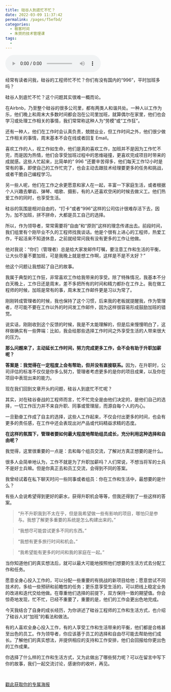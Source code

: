 ```yaml
---
title: 硅谷人到底忙不忙？
date: 2022-03-09 11:37:42
permalink: /pages/f5efbd/
categories:
  - 极客时间
  - 朱赟的技术管理课
tags:
  - 
---
```

<audio title="14.硅谷人到底忙不忙？" src="https://static001.geekbang.org/resource/audio/8d/dc/8d76e8ae76164539e93ce510e12c19dc.mp3" controls="controls"></audio> 
<p>经常有读者问我，硅谷的工程师忙不忙？你们有没有国内的“996”，平时加班多吗？</p>
<p>硅谷人到底忙不忙？这个问题其实很难一概而论。</p>
<p>在Airbnb，乃至整个硅谷的很多公司里，都有两类人和谐共处。一种人以工作为乐，他们晚上和周末大多数时间都会泡在公司里加班，就算偶尔在家里，他们也会学习或处理工作相关的事情，我们常常称这种人为“劳模”或“工作狂”。</p>
<p>还有一种人，他们在工作时会认真负责，兢兢业业，但工作时间之外，他们很少做工作相关的事情，周末基本不会在线或者回复 Email。</p>
<p>喜欢工作的人，视工作如生命，他们是真的喜欢工作，加班并不是因为工作忙不完，而是因为热情，他们会享受加班过程中的思维碰撞，更喜欢完成项目时带来的成就感。这些人忙起来，比简单的“ 996 ”还要辛苦得多，他们每天工作12小时是常有的事，即使自己的工作忙完了，也会主动去跟技术经理要更多的任务和挑战，或者干脆自己编程学习。</p>
<p>另一些人呢，他们在工作之余更愿意和家人在一起，丰富一下家庭生活，或者根据个人兴趣去攀岩、弹琴、唱歌、摄影，有的人还喜欢空闲的时候去做义工。他们热爱工作的同时，也享受生活。</p>
<p>硅谷的氛围是相对自由的，“打卡”或者“996”这样的公司估计很难存活下去，因为，加不加班，拼不拼命，大都是员工自己的选择。</p>
<p>所以，作为领导者，常常需要将“自由”和“原则”这样的理念传递出去。前段时间，我们组里有个刚毕业不久的工程师找我谈话。他是个很有上进心的工程师，热爱工作，干起活来不知道休息，之前就经常问我有没有更多的工作让他做。</p>
<p>他对我说：“你们（管理者）总是给大家发邮件叮嘱，要注意工作和生活的平衡，让大伙尽量不要加班，可是我晚上就是想工作啊，这样是不是不太好？”</p>
<p>他这个问题让我想起了自己的故事。</p>
<p>我属于典型的工作狂，非常喜欢工作给我带来的享受。除了特殊情况，我基本不分白天晚上，工作日还是周末，差不多把所有的时间和精力都扑在工作上。我在做工程师的时候，加班是常有的事，周末发工作邮件更是习以为常了。</p>
<p>刚刚转成管理者的时候，我也保持了这个习惯，后来我的老板就提醒我，作为管理者，尽可能不要在工作以外的时间发工作邮件，因为这样很容易形成鼓励加班的错觉。</p>
<p>说实话，刚刚收到这个反馈的时候，我是不太能理解的，但是后来慢慢明白了，这样做确实有一些弊端：比如，我会给那些选择工作时间之外享受生活的人带来很大的压力。</p>
<p><strong>那么问题来了，主动延长工作时间，努力完成更多工作，会不会有助于升职加薪呢？</strong></p>
<!-- [[[read_end]]] -->
<p><strong>答案是：我觉得在一定程度上会有帮助，但并没有直接联系。</strong>因为，在升职时，公司评估的标准不仅仅是你多么努力，管理者考虑更多的是你的项目成果，以及你在项目中表现出来的能力。</p>
<p>现在我们回到文章开头的问题，硅谷人到底忙不忙呢？</p>
<p>其实，对在硅谷奋战的工程师而言，忙不忙完全是由他们决定的，是他们自己的选择，一切工作压力并不来自升职、同事或管理层，而源自每个人的内心。</p>
<p>一旦勤奋工作成了自主的选择，这些人工作起来，不仅会付出更多的时间，也会有更多的责任感，在工作中还会表现出对产品或代码精益求精的态度。</p>
<p><strong>在这样的氛围下，管理者要如何最大程度地帮助组员成长，充分利用这种选择和自由呢？</strong></p>
<p>我觉得，这里很重要的一点是：去和每个组员交流，了解对方真正想要的是什么。</p>
<p>很多人会简单地认为，工作不就是为了升职加薪吗？人们常说，不想当将军的士兵不是好士兵嘛。但是你真正去和员工交流，会得到不同的答案。</p>
<p>我曾经试着在私下聊天时问一些同事或者组员：你在工作和生活中，最想要的是什么？</p>
<p>有些人会说希望得到更好的薪水，获得升职机会等等，但我还得到了一些这样的答案。</p>
<blockquote>
<p>“升不升职我到不太在乎，但是我希望做一些有影响的项目，哪怕只是参与。我想了解更多重要的系统是怎么构建出来的。”</p>
</blockquote>
<blockquote>
<p>“我想尽可能尝试更多不同的东西。”</p>
</blockquote>
<blockquote>
<p>“我想有更多旅行时间和机会。”</p>
</blockquote>
<blockquote>
<p>“我希望能有更多的时间和我的家庭在一起。”</p>
</blockquote>
<p>当你知道他们的真实想法后，就可以最大可能地按照他们想要的生活方式去分配工作和任务。</p>
<p>愿意全身心投入工作的，可以分配一些重要的有挑战的新项目给他；愿意尝试不同技术的，多给一些预研和前瞻性的任务；更乐意享受生活的，可以把线上稳定业务的改进和迭代交给他做。在尊重他们选择的前提下，双方保持一致的期望值。你会惊奇地发现，忙不忙，已经不重要了，重要的是，他们的工作会更出色地完成。</p>
<p>今天我结合了自身的成长经历，为你讲述了硅谷工程师的工作和生活方式，也介绍了硅谷人对“加班”的看法和做法。</p>
<p>有的人喜欢全身心投入工作，有的人享受工作和生活带来的平衡，他们都是合格甚至出色的员工。作为领导者，你应该基于员工的选择和自由尽可能去帮助他们成长。了解他们的真实想法，并提供相应的支持和工作安排，他们会回报给你更出色的工作成果。</p>
<p>你选择了什么样的工作和生活方式，又为此做出了哪些努力呢？可以在留言中写下你的故事，我们一起交流讨论，感谢你的收听，再见。</p>
<p><br> </p>
<p><a href="https://time.geekbang.org/activity/sale-poster?utm_source=app&amp;utm_medium=zhuyun-article&amp;utm_campaign=zhuyun-saleposter&amp;utm_content=zhuyun0416">戳此获取你的专属海报</a></p>
